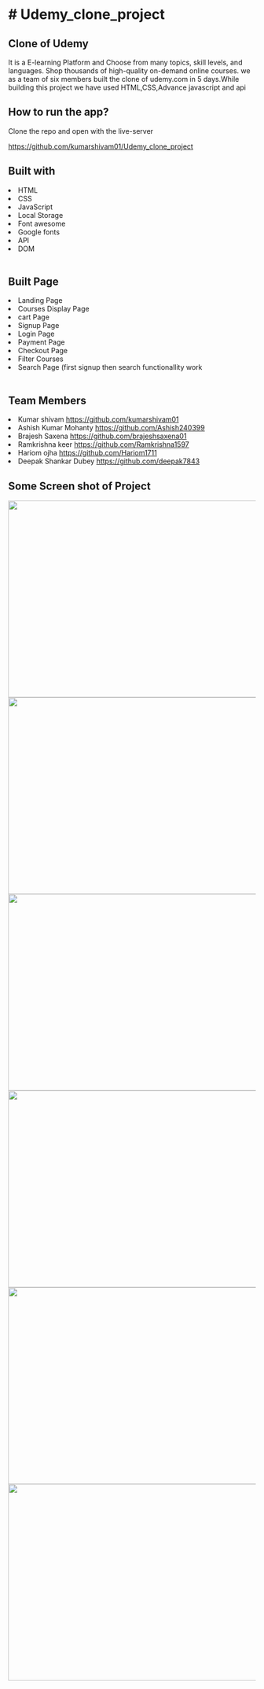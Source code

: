 <h1># Udemy_clone_project</h1>
<h2>Clone of Udemy</h2>
<p>It is a E-learning Platform and Choose from many topics, skill levels, and languages. Shop thousands of high-quality on-demand online courses. we as a team of six members built the clone of udemy.com in 5 days.While building this project we have used HTML,CSS,Advance javascript and api </p>

<h2>How to run the app?</h2>
<p>Clone the repo and open with the live-server</p>
<a href="https://github.com/kumarshivam01/Udemy_clone_project">https://github.com/kumarshivam01/Udemy_clone_project</a><br>
<h2>Built with</h2>
<li>HTML</li>
<li>CSS</li>
<li>JavaScript</li>
<li>Local Storage</li>
<li>Font awesome</li>
<li>Google fonts</li>
<li>API</li>
<li>DOM</li>
<br>
<h2>Built Page</h2>
<li>Landing Page</li>
<li>Courses Display Page</li>
<li>cart Page</li>
<li>Signup Page</li>
<li>Login Page</li>
<li>Payment Page</li>
<li>Checkout Page</li>
<li>Filter Courses</li>
<li>Search Page (first signup then search functionallity work</li>
<br>
<h2>Team Members</h2>
<li>Kumar shivam <a href="https://github.com/kumarshivam01">https://github.com/kumarshivam01</a></li>

<li>Ashish Kumar Mohanty <a href="https://github.com/Ashish2403991">https://github.com/Ashish240399</a></li>

<li>Brajesh Saxena <a href="https://github.com/brajeshsaxena01">https://github.com/brajeshsaxena01</a></li>

<li>Ramkrishna keer <a href="https://github.com/Ramkrishna1597">https://github.com/Ramkrishna1597</a></li>

<li>Hariom ojha <a href="https://github.com/Hariom1711">https://github.com/Hariom1711</a></li>

<li>Deepak Shankar Dubey <a href="https://github.com/deepak7843">https://github.com/deepak7843</a></li>
<h2>Some Screen shot of Project</h2>
<img style="width: 1000px; height: 400px;" src="https://user-images.githubusercontent.com/98182315/165705122-248c40c9-a315-456a-9c9f-5913b5ea96ed.png"/>
<img style="width: 1000px; height: 400px;" src="https://user-images.githubusercontent.com/98182315/165705382-f336d1f8-0d8f-4554-8a85-852300cd6970.png"/>
<img style="width: 1000px; height: 400px;" src="https://user-images.githubusercontent.com/98182315/165705446-c42b5dd8-6fbe-4618-86a8-c203230324cc.png"/>
<img style="width: 1000px; height: 400px;" src="https://user-images.githubusercontent.com/98182315/165705480-98160cb1-e143-48d6-8b99-d0df2b10f03f.png"/>
<img style="width: 1000px; height: 400px;" src="https://user-images.githubusercontent.com/98182315/165705599-abe46332-76cc-4af7-8155-225d0834b95a.png"/>
<img style="width: 1000px; height: 400px;" src="https://user-images.githubusercontent.com/98182315/165705724-d1c22e48-cabf-4900-935c-349b0c1290b8.png"/>
